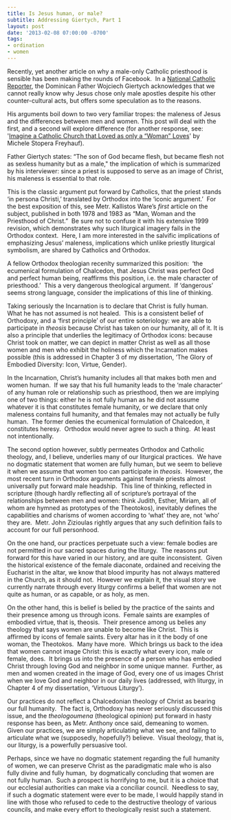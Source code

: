 ```yaml
---
title: Is Jesus human, or male?
subtitle: Addressing Giertych, Part 1
layout: post
date: '2013-02-08 07:00:00 -0700'
tags:
- ordination
- women
---
```

Recently, yet another article on why a male-only Catholic priesthood is sensible has been making the rounds of Facebook.  In a [National Catholic Reporter](https://www.ncronline.org/news/theology/why-not-women-priests-papal-theologian-explains), the Dominican Father Wojciech Giertych acknowledges that we cannot really know why Jesus chose only male apostles despite his other counter-cultural acts, but offers some speculation as to the reasons.

His arguments boil down to two very familiar tropes: the maleness of Jesus and the differences between men and women. This post will deal with the first, and a second will explore difference (for another response, see: '[Imagine a Catholic Church that Loved as only a “Woman” Loves](http://feminismandreligion.com/2013/02/07/imagine-a-catholic-church-that-is-loved-as-only-a-woman-loves-by-michele-stopera-freyhauf/)' by Michele Stopera Freyhauf).

Father Giertych states: “The son of God became flesh, but became flesh not as sexless humanity but as a male," the implication of which is summarized by his interviewer: since a priest is supposed to serve as an image of Christ, his maleness is essential to that role.

This is the classic argument put forward by Catholics, that the priest stands ‘in persona Christi,’ translated by Orthodox into the ‘iconic argument.’  For the best exposition of this, see Metr. Kallistos Ware’s _first_ article on the subject, published in both 1978 and 1983 as “Man, Woman and the Priesthood of Christ.”  Be sure not to confuse it with his extensive 1999 revision, which demonstrates why such liturgical imagery fails in the Orthodox context.  Here, I am more interested in the salvific implications of emphasizing Jesus’ maleness, implications which unlike priestly liturgical symbolism, are shared by Catholics and Orthodox.

A fellow Orthodox theologian recenlty summarized this position:  ‘the ecumenical formulation of Chalcedon, that Jesus Christ was perfect God and perfect human being, reaffirms this position, i.e. the male character of priesthood.’  This a very dangerous theological argument.  If ‘dangerous’ seems strong language, consider the implications of this line of thinking.

Taking seriously the Incarnation is to declare that Christ is fully human.  What he has not assumed is not healed.  This is a consistent belief of Orthodoxy, and a ‘first principle’ of our entire soteriology: we are able to participate in _theosis_ because Christ has taken on our humanity, all of it. It is also a principle that underlies the legitimacy of Orthodox icons: because Christ took on matter, we can depict in matter Christ as well as all those women and men who exhibit the holiness which the Incarnation makes possible (this is addressed in Chapter 3 of my dissertation, ‘The Glory of Embodied Diversity: Icon, Virtue, Gender).

In the Incarnation, Christ’s humanity includes all that makes both men and women human.  If we say that his full humanity leads to the ‘male character’ of any human role or relationship such as priesthood, then we are implying one of two things: either he is not fully human as he did not assume whatever it is that constitutes female humanity, or we declare that only maleness contains full humanity, and that females may not actually be fully human.  The former denies the ecumenical formulation of Chalcedon, it constitutes heresy.  Orthodox would never agree to such a thing.  At least not intentionally.

The second option however, subtly permeates Orthodox and Catholic theology, and, I believe, underlies many of our liturgical practices.  We have no dogmatic statement that women are fully human, but we seem to believe it when we assume that women too can participate in _theosis_.  However, the most recent turn in Orthodox arguments against female priests almost universally put forward male headship.  This line of thinking, reflected in scripture (though hardly reflecting all of scripture’s portrayal of the relationships between men and women: think Judith, Esther, Miriam, all of whom are hymned as prototypes of the Theotokos), inevitably defines the capabilities and charisms of women according to ‘what’ they are, not ‘who’ they are.  Metr. John Zizioulas rightly argues that any such definition fails to account for our full personhood.

On the one hand, our practices perpetuate such a view: female bodies are not permitted in our sacred spaces during the liturgy.  The reasons put forward for this have varied in our history, and are quite inconsistent.  Given the historical existence of the female diaconate, ordained and receiving the Eucharist in the altar, we know that blood impurity has not always mattered in the Church, as it should not.  However we explain it, the visual story we currently narrate through every liturgy confirms a belief that women are not quite as human, or as capable, or as holy, as men.

On the other hand, this is belief is belied by the practice of the saints and their presence among us through icons.  Female saints are examples of embodied virtue, that is, theosis.  Their presence among us belies any theology that says women are unable to become like Christ.  This is affirmed by icons of female saints.  Every altar has in it the body of one woman, the Theotokos.  Many have more.  Which brings us back to the idea that women cannot image Christ: this is exactly what every icon, male or female, does.  It brings us into the presence of a person who has embodied Christ through loving God and neighbor in some unique manner.  Further, as men and women created in the image of God, every one of us images Christ when we love God and neighbor in our daily lives (addressed, with liturgy, in Chapter 4 of my dissertation, ‘Virtuous Liturgy’).

Our practices do not reflect a Chalcedonian theology of Christ as bearing our full humanity.  The fact is, Orthodoxy has never seriously discussed this issue, and the _theologoumena_ (theological opinion) put forward in hasty response has been, as Metr. Anthony once said, demeaning to women.  Given our practices, we are simply articulating what we see, and failing to articulate what we (supposedly, hopefully?) believe.  Visual theology, that is, our liturgy, is a powerfully persuasive tool.

Perhaps, since we have no dogmatic statement regarding the full humanity of women, we can preserve Christ as the paradigmatic male who is also fully divine and fully human,  by dogmatically concluding that women are not fully human.  Such a prospect is horrifying to me, but it is a choice that our ecclesial authorities can make via a conciliar council.  Needless to say, if such a dogmatic statement were ever to be made, I would happily stand in line with those who refused to cede to the destructive theology of various councils, and make every effort to theologically resist such a statement.
